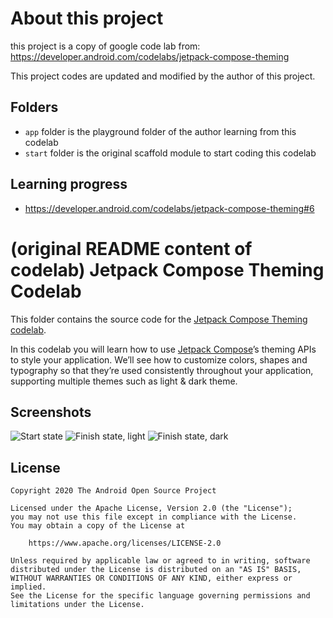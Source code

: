 # About this project
this project is a copy of google code lab from: https://developer.android.com/codelabs/jetpack-compose-theming

This project codes are updated and modified by the author of this project.

## Folders
* `app` folder is the playground folder of the author learning from this codelab
* `start` folder is the original scaffold module to start coding this codelab


## Learning progress

* https://developer.android.com/codelabs/jetpack-compose-theming#6


# (original README content of codelab) Jetpack Compose Theming Codelab

This folder contains the source code for the [Jetpack Compose Theming codelab](https://developer.android.com/codelabs/jetpack-compose-theming).

In this codelab you will learn how to use [Jetpack Compose](https://developer.android.com/jetpack/compose)’s theming APIs to style your application. We’ll see how to customize colors, shapes and typography so that they’re used consistently throughout your application, supporting multiple themes such as light & dark theme.

## Screenshots

![Start state](screenshots/start.png "Before: unstyled app")
![Finish state, light](screenshots/finish_light.png "After: styled app")
![Finish state, dark](screenshots/finish_dark.png "After: dark theme")

## License

```
Copyright 2020 The Android Open Source Project

Licensed under the Apache License, Version 2.0 (the "License");
you may not use this file except in compliance with the License.
You may obtain a copy of the License at

    https://www.apache.org/licenses/LICENSE-2.0

Unless required by applicable law or agreed to in writing, software
distributed under the License is distributed on an "AS IS" BASIS,
WITHOUT WARRANTIES OR CONDITIONS OF ANY KIND, either express or implied.
See the License for the specific language governing permissions and
limitations under the License.
```
